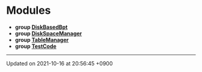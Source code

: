

# Modules




* **group [DiskBasedBpt](/Modules/DiskBasedBpt)** 
* **group [DiskSpaceManager](/Modules/DiskSpaceManager)** 
* **group [TableManager](/Modules/TableManager)** 
* **group [TestCode](/Modules/TestCode)** 



-------------------------------

Updated on 2021-10-16 at 20:56:45 +0900
